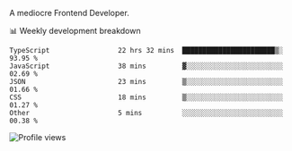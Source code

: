 A mediocre Frontend Developer.

📊 Weekly development breakdown
<!--START_SECTION:waka-->

```text
TypeScript                 22 hrs 32 mins  ███████████████████████▒░   93.95 %
JavaScript                 38 mins         ▓░░░░░░░░░░░░░░░░░░░░░░░░   02.69 %
JSON                       23 mins         ▒░░░░░░░░░░░░░░░░░░░░░░░░   01.66 %
CSS                        18 mins         ▒░░░░░░░░░░░░░░░░░░░░░░░░   01.27 %
Other                      5 mins          ░░░░░░░░░░░░░░░░░░░░░░░░░   00.38 %
```

<!--END_SECTION:waka-->

<img src="https://gpvc.arturio.dev/iqbalfasri" alt="Profile views"/>
